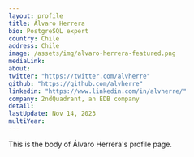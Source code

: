 ```yaml
---
layout: profile
title: Álvaro Herrera
bio: PostgreSQL expert
country: Chile
address: Chile
image: /assets/img/alvaro-herrera-featured.png
mediaLink: 
about:
twitter: "https://twitter.com/alvherre"
github: "https://github.com/alvherre"
linkedin: "https://www.linkedin.com/in/alvherre/"
company: 2ndQuadrant, an EDB company
detail: 
lastUpdate: Nov 14, 2023
multiYear:
---
```


This is the body of Álvaro Herrera's profile page.
